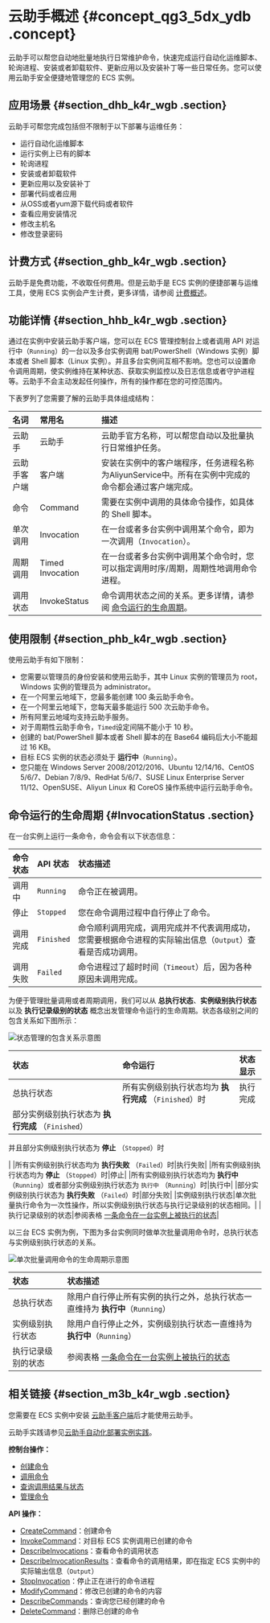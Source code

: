 # 云助手概述 {#concept_qg3_5dx_ydb .concept}

云助手可以帮您自动地批量地执行日常维护命令，快速完成运行自动化运维脚本、轮询进程、安装或者卸载软件、更新应用以及安装补丁等一些日常任务。您可以使用云助手安全便捷地管理您的 ECS 实例。

## 应用场景 {#section_dhb_k4r_wgb .section}

云助手可帮您完成包括但不限制于以下部署与运维任务：

-   运行自动化运维脚本
-   运行实例上已有的脚本
-   轮询进程
-   安装或者卸载软件
-   更新应用以及安装补丁
-   部署代码或者应用
-   从OSS或者yum源下载代码或者软件
-   查看应用安装情况
-   修改主机名
-   修改登录密码

## 计费方式 {#section_ghb_k4r_wgb .section}

云助手是免费功能，不收取任何费用。但是云助手是 ECS 实例的便捷部署与运维工具，使用 ECS 实例会产生计费，更多详情，请参阅 [计费概述](../../../../../cn.zh-CN/产品定价/计费概述.md#)。

## 功能详情 {#section_hhb_k4r_wgb .section}

通过在实例中安装云助手客户端，您可以在 ECS 管理控制台上或者调用 API 对运行中（`Running`）的一台以及多台实例调用 bat/PowerShell（Windows 实例）脚本或者 Shell 脚本（Linux 实例）。并且多台实例间互相不影响。您也可以设置命令调用周期，使实例维持在某种状态、获取实例监控以及日志信息或者守护进程等。云助手不会主动发起任何操作，所有的操作都在您的可控范围内。

下表罗列了您需要了解的云助手具体组成结构：

|名词|常用名|描述|
|:-|:--|:-|
|云助手|云助手|云助手官方名称，可以帮您自动以及批量执行日常维护任务。|
|云助手客户端|客户端|安装在实例中的客户端程序，任务进程名称为AliyunService中。所有在实例中完成的命令都会通过客户端完成。|
|命令|Command|需要在实例中调用的具体命令操作，如具体的 Shell 脚本。|
|单次调用|Invocation|在一台或者多台实例中调用某个命令，即为一次调用（`Invocation`）。|
|周期调用|Timed Invocation|在一台或者多台实例中调用某个命令时，您可以指定调用时序/周期，周期性地调用命令进程。|
|调用状态|InvokeStatus|命令调用状态之间的关系。更多详情，请参阅 [命令运行的生命周期](cn.zh-CN/部署与运维/云助手/云助手概述.md#)。|

## 使用限制 {#section_phb_k4r_wgb .section}

使用云助手有如下限制：

-   您需要以管理员的身份安装和使用云助手，其中 Linux 实例的管理员为 root，Windows 实例的管理员为 administrator。
-   在一个阿里云地域下，您最多能创建 100 条云助手命令。
-   在一个阿里云地域下，您每天最多能运行 500 次云助手命令。
-   所有阿里云地域均支持云助手服务。
-   对于周期性云助手命令，`Timed`设定间隔不能小于 10 秒。
-   创建的 bat/PowerShell 脚本或者 Shell 脚本的在 Base64 编码后大小不能超过 16 KB。
-   目标 ECS 实例的状态必须处于 **运行中**（`Running`）。
-   您只能在 Windows Server 2008/2012/2016、Ubuntu 12/14/16、CentOS 5/6/7、Debian 7/8/9、RedHat 5/6/7、SUSE Linux Enterprise Server 11/12、OpenSUSE、Aliyun Linux 和 CoreOS 操作系统中运行云助手命令。

## 命令运行的生命周期 {#InvocationStatus .section}

在一台实例上运行一条命令，命令会有以下状态信息：

|命令状态|API 状态|状态描述|
|:---|:-----|:---|
|调用中|`Running`|命令正在被调用。|
|停止|`Stopped`|您在命令调用过程中自行停止了命令。|
|调用完成|`Finished`|命令顺利调用完成，调用完成并不代表调用成功，您需要根据命令进程的实际输出信息（`Output`）查看是否成功调用。|
|调用失败|`Failed`|命令进程过了超时时间（`Timeout`）后，因为各种原因未调用完成。|

为便于管理批量调用或者周期调用，我们可以从 **总执行状态**、**实例级别执行状态** 以及 **执行记录级别的状态** 概念出发管理命令运行的生命周期。状态各级别之间的包含关系如下图所示：

![](images/5245_zh-CN.png "状态管理的包含关系示意图")

|状态|命令运行|状态显示|
|:-|:---|:---|
|总执行状态|所有实例级别执行状态均为 **执行完成** （`Finished`）时|执行完成|
| 部分实例级别执行状态为 **执行完成** （`Finished`）

 并且部分实例级别执行状态为 **停止** （`Stopped`）时

 |
|所有实例级别执行状态均为 **执行失败** （`Failed`）时|执行失败|
|所有实例级别执行状态均为 **停止** （`Stopped`）时|停止|
|所有实例级别执行状态均为 **执行中** （`Running`）或者部分实例级别执行状态为 `执行中` （`Running`）时|执行中|
|部分实例级别执行状态为 **执行失败** （`Failed`）时|部分失败|
|实例级别执行状态|单次批量执行命令为一次性操作，所以实例级别执行状态与执行记录级别的状态相同。|
|执行记录级别的状态|参阅表格 [一条命令在一台实例上被执行的状态](cn.zh-CN/部署与运维/云助手/云助手概述.md#)|

以三台 ECS 实例为例，下图为多台实例同时做单次批量调用命令时，总执行状态与实例级别执行状态的关系。

![](images/5246_zh-CN.png "单次批量调用命令的生命周期示意图")

|状态|状态描述|
|:-|:---|
|总执行状态|除用户自行停止所有实例的执行之外，总执行状态一直维持为 **执行中**（`Running`）|
|实例级别执行状态|除用户自行停止之外，实例级别执行状态一直维持为 **执行中**（`Running`）|
|执行记录级别的状态|参阅表格 [一条命令在一台实例上被执行的状态](cn.zh-CN/部署与运维/云助手/云助手概述.md#)|

## 相关链接 {#section_m3b_k4r_wgb .section}

您需要在 ECS 实例中安装 [云助手客户端](../../../../../cn.zh-CN/部署与运维/云助手/配置云助手客户端.md#)后才能使用云助手。

云助手实践请参见[云助手自动化部署实例实践](../../../../../cn.zh-CN/部署与运维/云助手/云助手自动化部署实践.md#)。

**控制台操作：**

-   [创建命令](../../../../../cn.zh-CN/部署与运维/云助手/使用云助手/新建命令.md#)
-   [调用命令](../../../../../cn.zh-CN/部署与运维/云助手/使用云助手/执行命令.md#)
-   [查询调用结果与状态](../../../../../cn.zh-CN/部署与运维/云助手/使用云助手/查询执行结果与状态.md#)
-   [管理命令](../../../../../cn.zh-CN/部署与运维/云助手/使用云助手/管理命令.md#)

**API 操作：**

-   [CreateCommand](../../../../../cn.zh-CN/API参考/云助手/CreateCommand.md#)：创建命令
-   [InvokeCommand](../../../../../cn.zh-CN/API参考/云助手/InvokeCommand.md#)：对目标 ECS 实例调用已创建的命令
-   [DescribeInvocations](../../../../../cn.zh-CN/API参考/云助手/DescribeInvocations.md#)：查看命令的调用状态
-   [DescribeInvocationResults](../../../../../cn.zh-CN/API参考/云助手/DescribeInvocationResults.md#)：查看命令的调用结果，即在指定 ECS 实例中的实际输出信息（`Output`）
-   [StopInvocation](../../../../../cn.zh-CN/API参考/云助手/StopInvocation.md#)：停止正在进行的命令进程
-   [ModifyCommand](../../../../../cn.zh-CN/API参考/云助手/ModifyCommand.md#)：修改已创建的命令的内容
-   [DescribeCommands](../../../../../cn.zh-CN/API参考/云助手/DescribeCommands.md#)：查询您已经创建的命令
-   [DeleteCommand](../../../../../cn.zh-CN/API参考/云助手/DeleteCommand.md#)：删除已创建的命令

